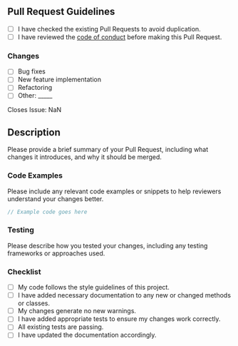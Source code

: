 ## Pull Request Guidelines

<!--
  There are several guidelines you should follow in order for your
  Pull Request to be merged.
-->

- [ ] I have checked the existing Pull Requests to avoid duplication.
- [ ] I have reviewed the [code of conduct][code_of_conduct] before making this Pull Request.

<!--
  It is sometimes better to include more changes in a single commit. 
  If you find yourself having an overwhelming amount of commits, you
  can **rebase** your branch.
-->

### Changes

- [ ] Bug fixes
- [ ] New feature implementation
- [ ] Refactoring
- [ ] Other: \_____ <!-- Insert other type here -->

<!-- Replace "NaN" with an issue number if this is a response to an issue -->

Closes Issue: NaN

## Description

Please provide a brief summary of your Pull Request, including what changes it introduces, and why it should be merged.

### Code Examples

Please include any relevant code examples or snippets to help reviewers understand your changes better.

```java
// Example code goes here
```

### Testing

Please describe how you tested your changes, including any testing frameworks or approaches used.

### Checklist

- [ ] My code follows the style guidelines of this project.
- [ ] I have added necessary documentation to any new or changed methods or classes.
- [ ] My changes generate no new warnings.
- [ ] I have added appropriate tests to ensure my changes work correctly.
- [ ] All existing tests are passing.
- [ ] I have updated the documentation accordingly.

[code_of_conduct]: CODE_OF_CONDUCT.md